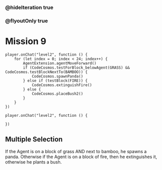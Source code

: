 ### @hideIteration true
### @flyoutOnly true
# Mission 9

```blocks
player.onChat("level2", function () {
    for (let index = 0; index < 24; index++) {
        AgentExtension.agentMoveForward()
        if (CodeCosmos.testForBlock_belowAgent(GRASS) && CodeCosmos.testBlockNextTo(BAMBOO)) {
            CodeCosmos.spawnPanda()
        } else if (testBlock(FIRE)) {
            CodeCosmos.extinguishFire()
        } else {
            CodeCosmos.placeBush2()
        }
    }
})
```

```template
player.onChat("level2", function () {
    
})
```

## Multiple Selection
If the Agent is on a block of grass AND next to bamboo, he spawns a panda. Otherwise if the Agent is on a block of fire, then he extinguishes it, otherwise he plants a bush.